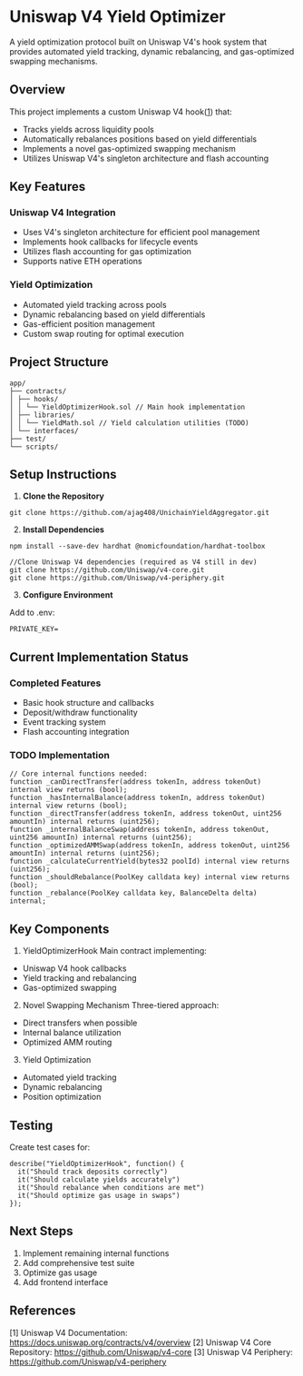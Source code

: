 # Uniswap V4 Yield Optimizer

A yield optimization protocol built on Uniswap V4's hook system that provides automated yield tracking, dynamic rebalancing, and gas-optimized swapping mechanisms.

## Overview

This project implements a custom Uniswap V4 hook([1](https://docs.uniswap.org/contracts/v4/overview)) that:

- Tracks yields across liquidity pools
- Automatically rebalances positions based on yield differentials
- Implements a novel gas-optimized swapping mechanism
- Utilizes Uniswap V4's singleton architecture and flash accounting

## Key Features

### Uniswap V4 Integration

- Uses V4's singleton architecture for efficient pool management
- Implements hook callbacks for lifecycle events
- Utilizes flash accounting for gas optimization
- Supports native ETH operations

### Yield Optimization

- Automated yield tracking across pools
- Dynamic rebalancing based on yield differentials
- Gas-efficient position management
- Custom swap routing for optimal execution

## Project Structure

```
app/
├── contracts/
│ ├── hooks/
│ │ └── YieldOptimizerHook.sol // Main hook implementation
│ ├── libraries/
│ │ └── YieldMath.sol // Yield calculation utilities (TODO)
│ └── interfaces/
├── test/
└── scripts/
```

## Setup Instructions

1. **Clone the Repository**

```
git clone https://github.com/ajag408/UnichainYieldAggregator.git

```

2. **Install Dependencies**

```
npm install --save-dev hardhat @nomicfoundation/hardhat-toolbox

//Clone Uniswap V4 dependencies (required as V4 still in dev)
git clone https://github.com/Uniswap/v4-core.git
git clone https://github.com/Uniswap/v4-periphery.git
```

3. **Configure Environment**

Add to .env:

```
PRIVATE_KEY=
```

## Current Implementation Status

### Completed Features

- Basic hook structure and callbacks
- Deposit/withdraw functionality
- Event tracking system
- Flash accounting integration

### TODO Implementation

```
// Core internal functions needed:
function _canDirectTransfer(address tokenIn, address tokenOut) internal view returns (bool);
function _hasInternalBalance(address tokenIn, address tokenOut) internal view returns (bool);
function _directTransfer(address tokenIn, address tokenOut, uint256 amountIn) internal returns (uint256);
function _internalBalanceSwap(address tokenIn, address tokenOut, uint256 amountIn) internal returns (uint256);
function _optimizedAMMSwap(address tokenIn, address tokenOut, uint256 amountIn) internal returns (uint256);
function _calculateCurrentYield(bytes32 poolId) internal view returns (uint256);
function _shouldRebalance(PoolKey calldata key) internal view returns (bool);
function _rebalance(PoolKey calldata key, BalanceDelta delta) internal;
```

## Key Components

1. YieldOptimizerHook
   Main contract implementing:

- Uniswap V4 hook callbacks
- Yield tracking and rebalancing
- Gas-optimized swapping

2. Novel Swapping Mechanism
   Three-tiered approach:

- Direct transfers when possible
- Internal balance utilization
- Optimized AMM routing

3. Yield Optimization

- Automated yield tracking
- Dynamic rebalancing
- Position optimization

## Testing

Create test cases for:

```
describe("YieldOptimizerHook", function() {
  it("Should track deposits correctly")
  it("Should calculate yields accurately")
  it("Should rebalance when conditions are met")
  it("Should optimize gas usage in swaps")
});
```

## Next Steps

1. Implement remaining internal functions
2. Add comprehensive test suite
3. Optimize gas usage
4. Add frontend interface

## References

[1] Uniswap V4 Documentation: https://docs.uniswap.org/contracts/v4/overview
[2] Uniswap V4 Core Repository: https://github.com/Uniswap/v4-core
[3] Uniswap V4 Periphery: https://github.com/Uniswap/v4-periphery
